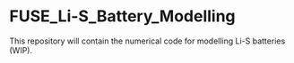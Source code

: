 # FUSE_Li-S_Battery_Modelling
This repository will contain the numerical code for modelling Li-S batteries (WIP).
